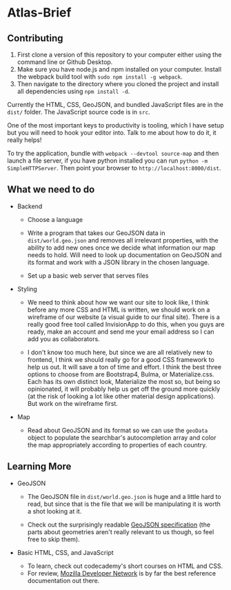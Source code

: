 # Atlas-Brief

## Contributing

1. First clone a version of this repository to your computer either using the command line or Github Desktop.
2. Make sure you have node.js and npm installed on your computer. Install the webpack build tool with `sudo npm install -g webpack`.
3. Then navigate to the directory where you cloned the project and install all dependencies using `npm install -d`.

Currently the HTML, CSS, GeoJSON, and bundled JavaScript files are in the `dist/` folder. The JavaScript source code is in `src`.

One of the most important keys to productivity is tooling, which I have setup but you will need to hook your editor into. Talk to me about how to do it, it really helps!

To try the application, bundle with `webpack --devtool source-map` and then launch a file server, if you have python installed you can run `python -m SimpleHTTPServer`. Then point your browser to `http://localhost:8000/dist`.

## What we need to do
- Backend
  - Choose a language

  - Write a program that takes our GeoJSON data in `dist/world.geo.json` and removes all irrelevant properties, with the ability to add new ones once we decide what information our map needs to hold. Will need to look up documentation on GeoJSON and its format and work with a JSON library in the chosen language.

  - Set up a basic web server that serves files

- Styling

  - We need to think about how we want our site to look like,  I think before any more CSS and HTML  is written, we should work on a wireframe of our website (a visual guide to our final site). There is a really good free tool called InvisionApp to do this, when you guys are ready, make an account and send me your email address so I can add you as collaborators.

  - I don't know too much here, but since we are all relatively new to frontend, I think we should really go for a good CSS framework to help us out. It will save a ton of time and effort. I think the best three options to choose from are Bootstrap4, Bulma, or Materialize.css. Each has its own distinct look, Materialize the most so, but being so opinionated, it will probably help us get off the ground more quickly (at the risk of looking a lot like other material design applications). But work on the wireframe first.

- Map
  - Read about GeoJSON and its format so we can use the `geoData` object to populate the searchbar's autocompletion array and color the map appropriately according to properties of each country.
## Learning More

- GeoJSON

  - The GeoJSON file in `dist/world.geo.json` is huge and a little hard to read, but since that is the file that we will be manipulating it is worth a shot looking at it.

  - Check out the surprisingly readable [GeoJSON specification](http://geojson.org/geojson-spec.html) (the parts about geometries aren't really relevant to us though, so feel free to skip them). 
- Basic HTML, CSS, and JavaScript
  - To learn, check out codecademy's short courses on HTML and CSS.
  - For review,  [Mozilla Developer Network](https://developer.mozilla.org/en-US/) is by far the best reference documentation out there.